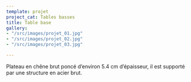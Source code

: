 ```yaml
---
template: projet
project_cat: Tables basses
title: Table base
gallery:
- "/src/images/projet_01.jpg"
- "/src/images/projet_02.jpg"
- "/src/images/projet_03.jpg"

---
```

Plateau en chêne brut poncé d’environ 5.4 cm d’épaisseur, il est supporté par une structure en acier brut.

